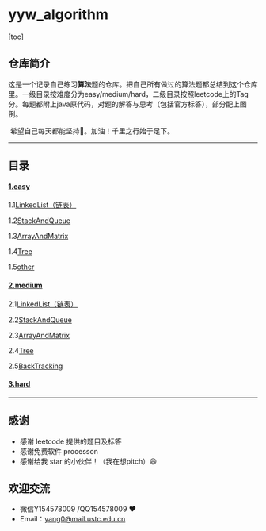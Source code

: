 # yyw_algorithm
[toc]

## 仓库简介

​	这是一个记录自己练习**算法**题的仓库。把自己所有做过的算法题都总结到这个仓库里。一级目录按难度分为easy/medium/hard，二级目录按照leetcode上的Tag分。每题都附上java原代码，对题的解答与思考（包括官方标答），部分配上图例。

​	希望自己每天都能坚持:muscle:。加油！千里之行始于足下。

---



## 目录

#### 	[1.easy](https://github.com/ustcyyw/yyw_algorithm/tree/master/easy)

1.1[LinkedList（链表）](https://github.com/ustcyyw/yyw_algorithm/tree/master/easy/LinkedList)

1.2[StackAndQueue](https://github.com/ustcyyw/yyw_algorithm/tree/master/easy/StackAndQueue)

1.3[ArrayAndMatrix](https://github.com/ustcyyw/yyw_algorithm/tree/master/easy/ArrayAndMatrix)

1.4[Tree](https://github.com/ustcyyw/yyw_algorithm/tree/master/easy/Tree)

1.5[other](https://github.com/ustcyyw/yyw_algorithm/tree/master/easy/other)

#### 	[2.medium]()

2.1[LinkedList（链表）](https://github.com/ustcyyw/yyw_algorithm/tree/master/medium/LinkedList)

2.2[StackAndQueue](https://github.com/ustcyyw/yyw_algorithm/tree/master/medium/StackAndQueue)

2.3[ArrayAndMatrix](https://github.com/ustcyyw/yyw_algorithm/tree/master/medium/ArrayAndMatrix)

2.4[Tree](https://github.com/ustcyyw/yyw_algorithm/tree/master/medium/Tree)

2.5[BackTracking](https://github.com/ustcyyw/yyw_algorithm/tree/master/medium/BackTracking)

#### 	[3.hard]()

---



## 感谢

* 感谢 leetcode 提供的题目及标答
* 感谢免费软件 processon
* 感谢给我 star 的小伙伴！（我在想pitch）:smile:

## 欢迎交流

* 微信Y154578009 /QQ154578009 ❤️​
* Email：yang0@mail.ustc.edu.cn